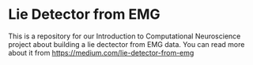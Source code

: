 # Lie Detector from EMG
This is a repository for our Introduction to Computational Neuroscience project about building a lie dectector from EMG data.
You can read more about it from https://medium.com/lie-detector-from-emg
